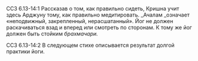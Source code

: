 ССЗ 6.13-14:1	Рассказав о том, как правильно сидеть, Кришна учит здесь Арджуну тому, как правильно медитировать. _Ачалам _означает «неподвижный, закрепленный, нерасшатанный». Йог не должен раскачиваться взад и вперед или смотреть по сторонам. К тому же йог должен быть стойким _брахмачари._

ССЗ 6.13-14:2	В следующем стихе описывается результат долгой практики йоги.